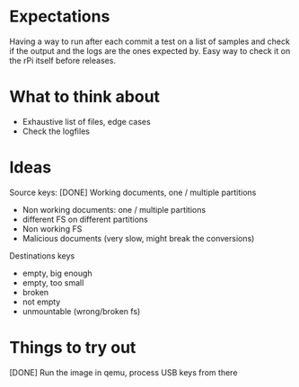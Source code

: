 Expectations
============

Having a way to run after each commit a test on a list of samples and check if
the output and the logs are the ones expected by.
Easy way to check it on the rPi itself before releases.


What to think about
===================

* Exhaustive list of files, edge cases
* Check the logfiles

Ideas
=====

Source keys:
[DONE] Working documents, one / multiple partitions
- Non working documents: one / multiple partitions
- different FS on different partitions
- Non working FS
- Malicious documents (very slow, might break the conversions)

Destinations keys
- empty, big enough
- empty, too small
- broken
- not empty
- unmountable (wrong/broken fs)

Things to try out
=================

[DONE] Run the image in qemu, process USB keys from there

